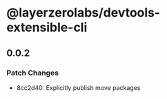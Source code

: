 # @layerzerolabs/devtools-extensible-cli

## 0.0.2

### Patch Changes

- 8cc2d40: Explicitly publish move packages
